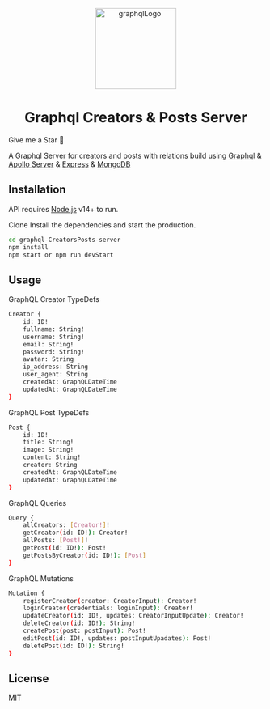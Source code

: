 <p align="center">
 <img width="160px" src="https://res.cloudinary.com/ydevcloud/image/upload/v1636141782/r6obdkhwfubdoexxtwck.svg" align="center" alt="graphqlLogo" />
</p>

<h1 align="center">Graphql Creators & Posts Server</h1>

Give me a Star 🌟

A Graphql Server for creators and posts with relations build using [Graphql](https://nodejs.org) & [Apollo Server](https://nodejs.org) & [Express](https://expressjs.com) & [MongoDB](https://www.mongodb.com/)

## Installation

API requires [Node.js](https://nodejs.org/) v14+ to run.

Clone
Install the dependencies and start the production.

```sh
cd graphql-CreatorsPosts-server
npm install
npm start or npm run devStart
```

## Usage

GraphQL Creator TypeDefs

```sh
Creator {
    id: ID!
    fullname: String!
    username: String!
    email: String!
    password: String!
    avatar: String
    ip_address: String
    user_agent: String
    createdAt: GraphQLDateTime
    updatedAt: GraphQLDateTime
}
```

GraphQL Post TypeDefs

```sh
Post {
    id: ID!
    title: String!
    image: String!
    content: String!
    creator: String
    createdAt: GraphQLDateTime
    updatedAt: GraphQLDateTime
}
```

GraphQL Queries

```sh
Query {
    allCreators: [Creator!]!
    getCreator(id: ID!): Creator!
    allPosts: [Post!]!
    getPost(id: ID!): Post!
    getPostsByCreator(id: ID!): [Post]
}
```

GraphQL Mutations

```sh
Mutation {
    registerCreator(creator: CreatorInput): Creator!
    loginCreator(credentials: loginInput): Creator!
    updateCreator(id: ID!, updates: CreatorInputUpdate): Creator!
    deleteCreator(id: ID!): String!
    createPost(post: postInput): Post!
    editPost(id: ID!, updates: postInputUpadates): Post!
    deletePost(id: ID!): String!
}
```

## License

MIT